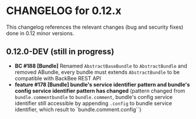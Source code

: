 # CHANGELOG for 0.12.x

This changelog references the relevant changes (bug and security fixes) done in 0.12 minor versions.

## 0.12.0-DEV (still in progress)

  * __BC #188 [Bundle]__ Renamed ``AbstractBaseBundle`` to ``AbstractBundle`` and removed ABundle, every bundle must extends ``AbstractBundle`` to be compatible with BackBee REST API
  * __feature #178 [Bundle] bundle's service identifier pattern and bundle's config service identifier pattern has changed__ (pattern changed from ``bundle.commentbundle`` to ``bundle.comment``, bundle's config service identifier still accessible by appending ``.config`` to bundle service identifier, which result to `bundle.comment.config``)
